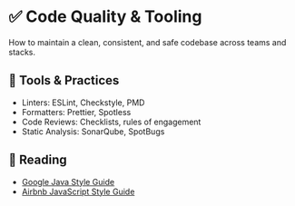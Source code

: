 # ✅ Code Quality & Tooling

How to maintain a clean, consistent, and safe codebase across teams and stacks.

## 🔧 Tools & Practices

- Linters: ESLint, Checkstyle, PMD
- Formatters: Prettier, Spotless
- Code Reviews: Checklists, rules of engagement
- Static Analysis: SonarQube, SpotBugs

## 📘 Reading

- [Google Java Style Guide](https://google.github.io/styleguide/javaguide.html)
- [Airbnb JavaScript Style Guide](https://github.com/airbnb/javascript)
